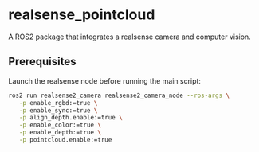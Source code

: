 # realsense_pointcloud

A ROS2 package that integrates a realsense camera and computer vision.

## Prerequisites

Launch the realsense node before running the main script:

```bash
ros2 run realsense2_camera realsense2_camera_node --ros-args \
   -p enable_rgbd:=true \
   -p enable_sync:=true \
   -p align_depth.enable:=true \
   -p enable_color:=true \
   -p enable_depth:=true \
   -p pointcloud.enable:=true
